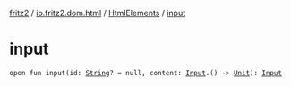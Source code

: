 [fritz2](../../index.md) / [io.fritz2.dom.html](../index.md) / [HtmlElements](index.md) / [input](./input.md)

# input

`open fun input(id: `[`String`](https://kotlinlang.org/api/latest/jvm/stdlib/kotlin/-string/index.html)`? = null, content: `[`Input`](../-input/index.md)`.() -> `[`Unit`](https://kotlinlang.org/api/latest/jvm/stdlib/kotlin/-unit/index.html)`): `[`Input`](../-input/index.md)